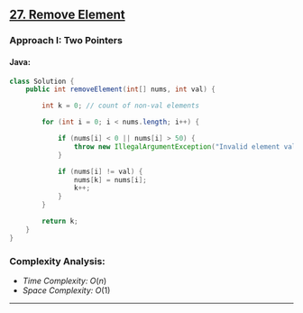 ## [27. Remove Element](https://leetcode.com/problems/remove-element/)

### Approach I: Two Pointers

#### Java:
```java
class Solution {
    public int removeElement(int[] nums, int val) {

        int k = 0; // count of non-val elements

        for (int i = 0; i < nums.length; i++) {

            if (nums[i] < 0 || nums[i] > 50) {
                throw new IllegalArgumentException("Invalid element value: " + nums[i]);
            }

            if (nums[i] != val) {
                nums[k] = nums[i];
                k++;
            }
        }

        return k;
    }
}
```

[//]: # (#### Go:)

[//]: # (```go)

[//]: # (func solution&#40;&#41; {)

[//]: # ()
[//]: # (})

[//]: # (```)

### Complexity Analysis:

- *Time Complexity:* $O(n)$
- *Space Complexity:* $O(1)$


---

